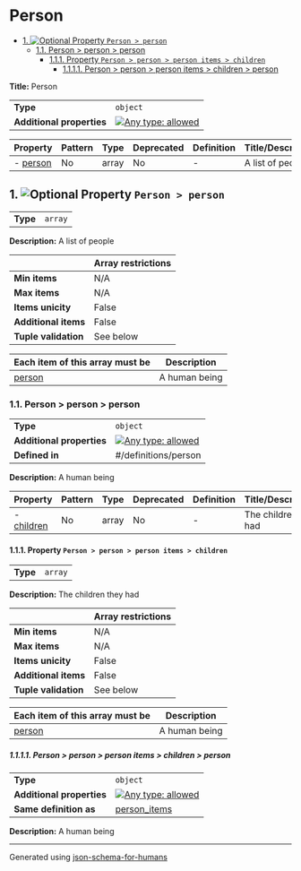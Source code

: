 # Person

- [1. ![Optional](https://img.shields.io/badge/Optional-yellow) Property `Person > person`](#person)
  - [1.1. Person > person > person](#autogenerated_heading_2)
    - [1.1.1. Property `Person > person > person items > children`](#person_items_children)
      - [1.1.1.1. Person > person > person items > children > person](#autogenerated_heading_3)

**Title:** Person

|                           |                                                                                                                                   |
| ------------------------- | --------------------------------------------------------------------------------------------------------------------------------- |
| **Type**                  | `object`                                                                                                                          |
| **Additional properties** | [![Any type: allowed](https://img.shields.io/badge/Any%20type-allowed-green)](# "Additional Properties of any type are allowed.") |

| Property             | Pattern | Type  | Deprecated | Definition | Title/Description |
| -------------------- | ------- | ----- | ---------- | ---------- | ----------------- |
| - [person](#person ) | No      | array | No         | -          | A list of people  |

## <a name="person"></a>1. ![Optional](https://img.shields.io/badge/Optional-yellow) Property `Person > person`

|          |         |
| -------- | ------- |
| **Type** | `array` |

**Description:** A list of people

|                      | Array restrictions |
| -------------------- | ------------------ |
| **Min items**        | N/A                |
| **Max items**        | N/A                |
| **Items unicity**    | False              |
| **Additional items** | False              |
| **Tuple validation** | See below          |

| Each item of this array must be | Description   |
| ------------------------------- | ------------- |
| [person](#person_items)         | A human being |

### <a name="autogenerated_heading_2"></a>1.1. Person > person > person

|                           |                                                                                                                                   |
| ------------------------- | --------------------------------------------------------------------------------------------------------------------------------- |
| **Type**                  | `object`                                                                                                                          |
| **Additional properties** | [![Any type: allowed](https://img.shields.io/badge/Any%20type-allowed-green)](# "Additional Properties of any type are allowed.") |
| **Defined in**            | #/definitions/person                                                                                                              |

**Description:** A human being

| Property                              | Pattern | Type  | Deprecated | Definition | Title/Description     |
| ------------------------------------- | ------- | ----- | ---------- | ---------- | --------------------- |
| - [children](#person_items_children ) | No      | array | No         | -          | The children they had |

#### <a name="person_items_children"></a>1.1.1. Property `Person > person > person items > children`

|          |         |
| -------- | ------- |
| **Type** | `array` |

**Description:** The children they had

|                      | Array restrictions |
| -------------------- | ------------------ |
| **Min items**        | N/A                |
| **Max items**        | N/A                |
| **Items unicity**    | False              |
| **Additional items** | False              |
| **Tuple validation** | See below          |

| Each item of this array must be        | Description   |
| -------------------------------------- | ------------- |
| [person](#person_items_children_items) | A human being |

##### <a name="autogenerated_heading_3"></a>1.1.1.1. Person > person > person items > children > person

|                           |                                                                                                                                   |
| ------------------------- | --------------------------------------------------------------------------------------------------------------------------------- |
| **Type**                  | `object`                                                                                                                          |
| **Additional properties** | [![Any type: allowed](https://img.shields.io/badge/Any%20type-allowed-green)](# "Additional Properties of any type are allowed.") |
| **Same definition as**    | [person_items](#person_items)                                                                                                     |

**Description:** A human being

----------------------------------------------------------------------------------------------------------------------------
Generated using [json-schema-for-humans](https://github.com/coveooss/json-schema-for-humans)
